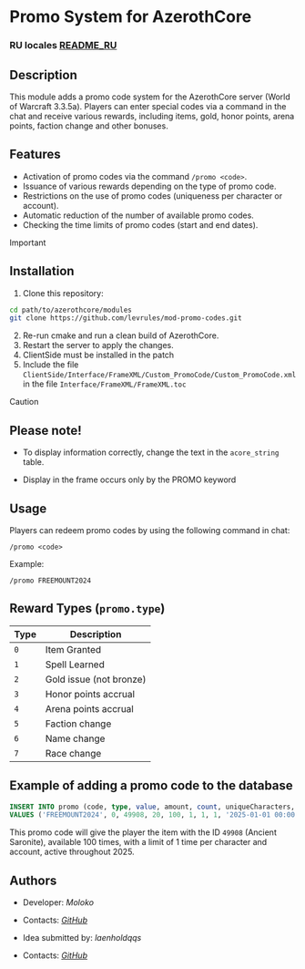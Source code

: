# Promo System for AzerothCore

### RU locales [README_RU](https://github.com/levrules/mod-promo-codes/blob/main/README_RU.md)

## Description

This module adds a promo code system for the AzerothCore server (World of Warcraft 3.3.5a). Players can enter special codes via a command in the chat and receive various rewards, including items, gold, honor points, arena points, faction change and other bonuses.

## Features
- Activation of promo codes via the command `/promo <code>`.
- Issuance of various rewards depending on the type of promo code.
- Restrictions on the use of promo codes (uniqueness per character or account).
- Automatic reduction of the number of available promo codes.
- Checking the time limits of promo codes (start and end dates).

> [!IMPORTANT]
## Installation
1. Clone this repository:
```bash
cd path/to/azerothcore/modules
git clone https://github.com/levrules/mod-promo-codes.git
```
2. Re-run cmake and run a clean build of AzerothCore.
3. Restart the server to apply the changes.
4. ClientSide must be installed in the patch
5. Include the file `ClientSide/Interface/FrameXML/Custom_PromoCode/Custom_PromoCode.xml` in the file `Interface/FrameXML/FrameXML.toc`

> [!CAUTION]
## Please note!
- To display information correctly, change the text in the `acore_string` table.

- Display in the frame occurs only by the PROMO keyword

## Usage
Players can redeem promo codes by using the following command in chat:
```
/promo <code>
```
Example:
```
/promo FREEMOUNT2024
```
## Reward Types (`promo.type`)

| Type | Description |
|-----|----------|
| `0` | Item Granted |
| `1` | Spell Learned |
| `2` | Gold issue (not bronze) |
| `3` | Honor points accrual |
| `4` | Arena points accrual |
| `5` | Faction change |
| `6` | Name change |
| `7` | Race change |

## Example of adding a promo code to the database
```sql
INSERT INTO promo (code, type, value, amount, count, uniqueCharacters, uniqueAccount, enable, start_time, end_time)
VALUES ('FREEMOUNT2024', 0, 49908, 20, 100, 1, 1, 1, '2025-01-01 00:00:00', '2025-12-31 23:59:59');
```
This promo code will give the player the item with the ID `49908` (Ancient Saronite), available 100 times, with a limit of 1 time per character and account, active throughout 2025.

## Authors
- Developer: *Moloko*
- Contacts: *[GitHub](https://github.com/levrules)*

- Idea submitted by: *laenholdqqs*
- Contacts: *[GitHub](https://github.com/laenholdqqs)*